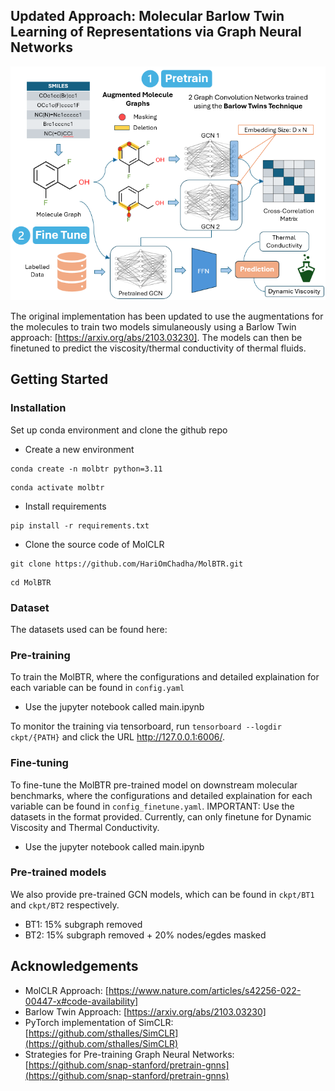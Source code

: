 ## Updated Approach: Molecular Barlow Twin Learning of Representations via Graph Neural Networks ##

<img src="figs/BT_pipeline.png" width="700">

The original implementation has been updated to use the augmentations for the molecules to train two models simulaneously using a Barlow Twin approach: [https://arxiv.org/abs/2103.03230]. The models can then be finetuned to predict the viscosity/thermal conductivity of thermal fluids. 

## Getting Started

### Installation

Set up conda environment and clone the github repo


- Create a new environment
```
conda create -n molbtr python=3.11
```
```
conda activate molbtr
```
- Install requirements
```
pip install -r requirements.txt
```
- Clone the source code of MolCLR
```
git clone https://github.com/HariOmChadha/MolBTR.git
```
```
cd MolBTR
```

### Dataset

The datasets used can be found here: 

### Pre-training

To train the MolBTR, where the configurations and detailed explaination for each variable can be found in `config.yaml`

- Use the jupyter notebook called main.ipynb

To monitor the training via tensorboard, run `tensorboard --logdir ckpt/{PATH}` and click the URL http://127.0.0.1:6006/.

### Fine-tuning 

To fine-tune the MolBTR pre-trained model on downstream molecular benchmarks, where the configurations and detailed explaination for each variable can be found in `config_finetune.yaml`. IMPORTANT: Use the datasets in the format provided. Currently, can only finetune for Dynamic Viscosity and Thermal Conductivity. 

- Use the jupyter notebook called main.ipynb 


### Pre-trained models

We also provide pre-trained GCN models, which can be found in `ckpt/BT1` and `ckpt/BT2` respectively.
- BT1: 15% subgraph removed
- BT2: 15% subgraph removed + 20% nodes/egdes masked

## Acknowledgements
- MolCLR Approach: [https://www.nature.com/articles/s42256-022-00447-x#code-availability]
- Barlow Twin Approach: [https://arxiv.org/abs/2103.03230]
- PyTorch implementation of SimCLR: [https://github.com/sthalles/SimCLR](https://github.com/sthalles/SimCLR)
- Strategies for Pre-training Graph Neural Networks: [https://github.com/snap-stanford/pretrain-gnns](https://github.com/snap-stanford/pretrain-gnns)
